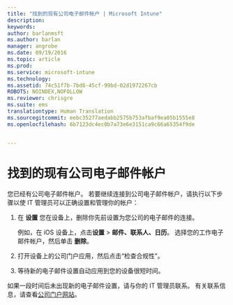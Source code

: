 ```yaml
---
title: "找到的现有公司电子邮件帐户 | Microsoft Intune"
description: 
keywords: 
author: barlanmsft
ms.author: barlan
manager: angrobe
ms.date: 09/19/2016
ms.topic: article
ms.prod: 
ms.service: microsoft-intune
ms.technology: 
ms.assetid: 74c51f7b-7bd8-45cf-99bd-02d1972267cb
ROBOTS: NOINDEX,NOFOLLOW
ms.reviewer: chrisgre
ms.suite: ems
translationtype: Human Translation
ms.sourcegitcommit: eebc35277aedabb2575b753afbaf9ea05b1555e8
ms.openlocfilehash: 6b7123dc4ec0b7a73e6e3151ca9c66a65354f9de


---
```


# <a name="existing-company-email-account-found"></a>找到的现有公司电子邮件帐户

您已经有公司电子邮件帐户。 若要继续连接到公司电子邮件帐户，请执行以下步骤以使 IT 管理员可以正确设置和管理你的帐户：

1.  在 **设置** 您在设备上，删除你先前设置为您公司的电子邮件的连接。

    例如，在 iOS 设备上，点击**设置** &gt; **邮件、联系人、日历**。 选择您的工作电子邮件帐户，然后单击 **删除**。

2.  打开设备上的公司门户应用，然后点击“检查合规性”。

3.  等待新的电子邮件设置自动应用到您的设备很短时间。

如果一段时间后未出现新的电子邮件设置，请与你的 IT 管理员联系。 有关联系信息，请查看[公司门户网站](http://portal.manage.microsoft.com)。



<!--HONumber=Oct16_HO3-->


